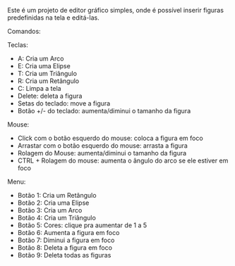 Este é um projeto de editor gráfico simples, onde é possível inserir figuras predefinidas na tela e editá-las.

Comandos:

Teclas:
- A: Cria um Arco
- E: Cria uma Elipse
- T: Cria um Triângulo
- R: Cria um Retângulo
- C: Limpa a tela
- Delete: deleta a figura
- Setas do teclado: move a figura
- Botão +/- do teclado: aumenta/diminui o tamanho da figura

Mouse:
- Click com o botão esquerdo do mouse: coloca a figura em foco
- Arrastar com o botão esquerdo do mouse: arrasta a figura
- Rolagem do Mouse: aumenta/diminui o tamanho da figura
- CTRL + Rolagem do mouse: aumenta o ângulo do arco se ele estiver em foco

Menu:
- Botão 1: Cria um Retângulo
- Botão 2: Cria uma Elipse
- Botão 3: Cria um Arco
- Botão 4: Cria um Triângulo
- Botão 5: Cores: clique pra aumentar de 1 a 5
- Botão 6: Aumenta a figura em foco
- Botão 7: Diminui a figura em foco
- Botão 8: Deleta a figura em foco
- Botão 9: Deleta todas as figuras
